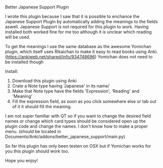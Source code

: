 Better Japanese Support Plugin

I wrote this plugin because I saw that it is possible to enchance the Japanese Support Plugin by automatically adding the meanings to the fields aswell. Japanese Support is not required for this plugin to work. Having installed both worked fine for me too although it is unclear which reading will be used.

To get the meanings I use the same database as the awesome Yomichan plugin, which itself uses Rikaichan to make it easy to read books using Anki.
(https://ankiweb.net/shared/info/934748696)
Yomichan does not need to be installed though

Install:

1. Download this plugin using Anki
2. Crate a Note type having 'Japanese' in its name/
3. Make that Note type have the fields 'Expression', 'Reading' and 'Meaning'
4. Fill the expression field, as soon as you click somewhere else or tab out of it it should fill the meaning.

I am not super familiar with QT so if you want to change the desired field names or change which card types should be considered open up the plugin code and change the names. I don't know how to make a proper menu.
(should be located in Documents/Anki/addons/better_japanese_support/main.py)

So far this plugin has only been testen on OSX but if Yomichan works for you this plugin should work too.

Hope you enjoy!
